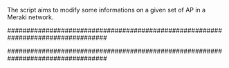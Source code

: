 The script aims to modify some informations on a given set of AP in a Meraki network.

##################################################################################



##################################################################################

